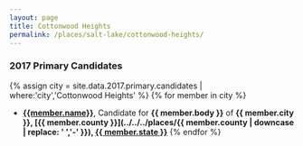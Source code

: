 ```yaml
---
layout: page
title: Cottonwood Heights
permalink: /places/salt-lake/cottonwood-heights/
---
```


### 2017 Primary Candidates
{% assign city = site.data.2017.primary.candidates | where:'city','Cottonwood Heights' %}
{% for member in city  %}
- <strong>[{{member.name}}](../../../people/{{member.id}})</strong>, Candidate for <strong>{{ member.body }}</strong> of <strong>{{ member.city }}, [{{ member.county }}](../../../places/{{ member.county | downcase | replace: ' ','-' }}), [{{ member.state }}](../../../places)</strong>
{% endfor %}
